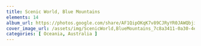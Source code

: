 ```yaml
---
title: Scenic World, Blue Mountains
elements: 14
album_url: https://photos.google.com/share/AF1QipOKqK7v89CJRyYR0JAWQbjiZ1EjguSFg9HFdHzFEt4bNxZV5dOjONJKxPc_iY91vg?key=RzU3ajVkLVdiUW5LdjZHWlJQSGN2cE1fbGZkT1RR
cover_image_url: /assets/img/ScenicWorld,BlueMountains_7c8a3411-0a30-4eda-bc5c-1bb4c6fe3d15.jpg
categories: [ Oceania, Australia ]
---
```

